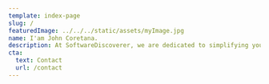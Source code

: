 ```yaml
---
template: index-page
slug: /
featuredImage: ../../../static/assets/myImage.jpg
name: I'am John Coretana.
description: At SoftwareDiscoverer, we are dedicated to simplifying your software search. Our blog features carefully curated recommendations that highlight the best software options available on the market. We ensure you have access to the latest tools to enhance your productivity, creativity, and efficiency. Join us in navigating the software landscape effectively from our base in the heart of the industry.
cta:
  text: Contact
  url: /contact
---
```


